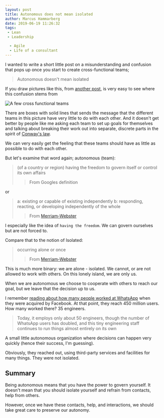 ```yaml
---
layout: post
title: Autonomous does not mean isolated
author: Marcus Hammarberg
date: 2019-06-19 11:26:32
tags:
 - Lean
 - Leadership

  - Agile
  - Life of a consultant
---
```


I wanted to write a short little post on a misunderstanding and confusion that pops up once you start to create cross-functional teams;

> Autonomous doesn't mean isolated

<!-- excerpt-end -->

If you draw pictures like this, from [another post](http://www.marcusoft.net/2019/02/principles-and-practices-in-cross-functional-teams.html), is very easy to see where this confusion stems from

![A few cross functional teams](http://www.marcusoft.net/img/PrinciplesPracticesOverview.png)

There are boxes with solid lines that sends the message that the different teams in this picture have very little to do with each other. And it doesn't get better by people like me asking each team to set up goals for themselves and talking about breaking their work out into separate, discrete parts in the spirit of [Conway's law](https://www.thoughtworks.com/insights/blog/demystifying-conways-law).

We can very easily get the feeling that these teams should have as little as possible to do with each other.

But let's examine that word again; autonomous (team):

> (of a country or region) having the freedom to govern itself or control its own affairs
>> From Googles definition

or
> a: existing or capable of existing independently
> b: responding, reacting, or developing independently of the whole
>> From [Merriam-Webster](https://www.merriam-webster.com/dictionary/autonomous)

I especially like the idea of `having the freedom`. We can govern ourselves but are not forced to.

Compare that to the notion of Isolated:

> occurring alone or once
>> From [Merriam-Webster](https://www.merriam-webster.com/dictionary/isolated)

This is much more binary: we are alone - isolated. We cannot, or are not allowed to work with others. On this lonely island, we are only us.

When we are autonomous we choose to cooperate with others to reach our goal, but we leave that the decision up to us.

I remember [reading about how many people worked at WhatsApp](https://www.quora.com/How-many-people-work-at-WhatsApp) when they were acquired by Facebook. At that point, they reach 450 million users. How many worked there? 35 engineers.

> Today, it employs only about 50 engineers, though the number of WhatsApp users has doubled, and this tiny engineering staff continues to run things almost entirely on its own

A small little autonomous organization where decisions can happen very quickly (hence their success, I'm guessing).

Obviously, they reached out, using third-party services and facilities for many things. They were not isolated.

## Summary
Being autonomous means that you have the power to govern yourself. It doesn't mean that you should isolate yourself and refrain from contacts, help from others.

However, once we have these contacts, help, and interactions, we should take great care to preserve our autonomy.
